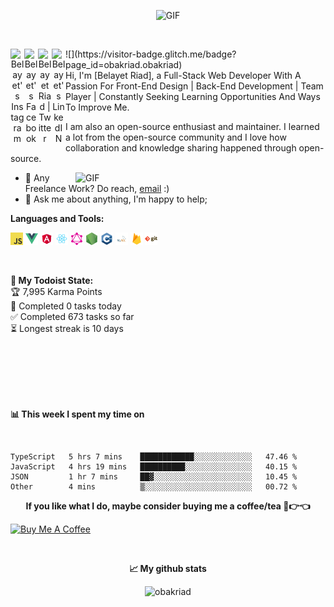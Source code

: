 <p align="center">
  <img alt="GIF" height="275" src="https://raw.githubusercontent.com/obakriad/obakriad/master/assets/gif/hello.gif" />
</p>
<br />
<p align="center">
  <a href="https://www.instagram.com/obakriad/">
    <img align="left" alt="Belayet's Instagram" width="22px" src="https://raw.githubusercontent.com/obakriad/obakriad/master/assets/icons/instagram.svg" />
  </a>
  <a href="https://www.facebook.com/obakriad/">
    <img align="left" alt="Belayet's Facebook" width="22px" src="https://raw.githubusercontent.com/obakriad/obakriad/master/assets/icons/facebook.svg" />
  </a>
  <!-- <a href="https://discord.gg/">
    <img align="left" alt="Belayet's Discord" width="22px" src="https://raw.githubusercontent.com/obakriad/obakriad/master/assets/icons/discord.svg" />
  </a> -->
  <a href="https://twitter.com/obakriad">
    <img align="left" alt="Belayet Riad | Twitter" width="22px" src="https://raw.githubusercontent.com/obakriad/obakriad/master/assets/icons/twitter.svg" />
  </a>
  <a href="https://www.linkedin.com/in/obakriad/">
    <img align="left" alt="Belayet's LinkedIN" width="22px" src="https://raw.githubusercontent.com/obakriad/obakriad/master/assets/icons/linkedin.svg" />
  </a> 
  
  
  
</p>
![](https://visitor-badge.glitch.me/badge?page_id=obakriad.obakriad)
<br />
Hi, I'm [Belayet Riad], a Full-Stack Web Developer With A Passion For Front-End Design | Back-End Development | Team Player | Constantly Seeking Learning Opportunities And Ways To Improve Me.

I am also an open-source enthusiast and maintainer. I learned a lot from the open-source community and I love how collaboration and knowledge sharing happened through open-source.

<img align="right" alt="GIF" src="https://raw.githubusercontent.com/obakriad/obakriad/master/assets/gif/coding-eating.gif" width="400" />
  
- 💼 Any Freelance Work? Do reach, [email](mailto:obakriadbd@gmail.com) :)
- 💬 Ask me about anything, I'm happy to help;

**Languages and Tools:**  

<code><img height="20" src="https://raw.githubusercontent.com/github/explore/80688e429a7d4ef2fca1e82350fe8e3517d3494d/topics/javascript/javascript.png"></code>
<code><img height="20" src="https://raw.githubusercontent.com/github/explore/80688e429a7d4ef2fca1e82350fe8e3517d3494d/topics/vue/vue.png"></code>
<code><img height="20" src="https://raw.githubusercontent.com/github/explore/80688e429a7d4ef2fca1e82350fe8e3517d3494d/topics/angular/angular.png"></code>
<code><img height="20" src="https://raw.githubusercontent.com/github/explore/80688e429a7d4ef2fca1e82350fe8e3517d3494d/topics/react/react.png"></code>
<code><img height="20" src="https://raw.githubusercontent.com/github/explore/5c058a388828bb5fde0bcafd4bc867b5bb3f26f3/topics/graphql/graphql.png"></code>
<code><img height="20" src="https://raw.githubusercontent.com/github/explore/80688e429a7d4ef2fca1e82350fe8e3517d3494d/topics/nodejs/nodejs.png"></code>
<code><img height="20" src="https://raw.githubusercontent.com/github/explore/80688e429a7d4ef2fca1e82350fe8e3517d3494d/topics/cpp/cpp.png"></code>
<code><img height="20" src="https://raw.githubusercontent.com/github/explore/80688e429a7d4ef2fca1e82350fe8e3517d3494d/topics/mysql/mysql.png"></code>
<code><img height="20" src="https://raw.githubusercontent.com/github/explore/80688e429a7d4ef2fca1e82350fe8e3517d3494d/topics/firebase/firebase.png"></code>
<code><img height="20" src="https://raw.githubusercontent.com/github/explore/80688e429a7d4ef2fca1e82350fe8e3517d3494d/topics/git/git.png"></code>

<br />
<p align="left">
  <strong>🚧 My Todoist State: </strong><br />   
  🏆  7,995 Karma Points  <br />       
  🌸  Completed 0 tasks today  <br />        
  ✅  Completed 673 tasks so far  <br />        
  ⏳  Longest streak is 10 days <br />
</p> 
<br />
<br />
<br />
<br />
<br />

<p align="center">
  
  <strong>📊 This week I spent my time on </strong>
  
  <br />
  
  <!--START_SECTION:waka-->

  ```text
  TypeScript   5 hrs 7 mins    ████████████░░░░░░░░░░░░░   47.46 %
  JavaScript   4 hrs 19 mins   ██████████░░░░░░░░░░░░░░░   40.15 %
  JSON         1 hr 7 mins     ██▓░░░░░░░░░░░░░░░░░░░░░░   10.45 %
  Other        4 mins          ▒░░░░░░░░░░░░░░░░░░░░░░░░   00.72 %
  ```
  <!--END_SECTION:waka-->
</p>

<p align="center">
  <strong>If you like what I do, maybe consider buying me a coffee/tea 🥺👉👈</strong>
  <br />
  
  <a href="https://www.buymeacoffee.com/obakriad" target="_blank"><img alt="Buy Me A Coffee" width="150" src="https://cdn.buymeacoffee.com/buttons/v2/default-red.png"></a>
</p>
<br />

<p align="center"><strong>📈 My github stats</strong></p>
<p align="center"> <img src="https://github-readme-stats.vercel.app/api?username=obakriad&show_icons=true&theme=gotham" alt="obakriad" />




